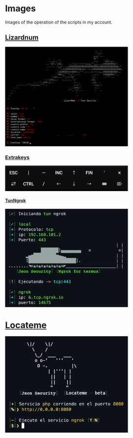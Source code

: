 # Images
Images of the operation of the scripts in my account.

## [Lizardnum](https://github.com/JsonSecurity/Lizardnum)
<img src="https://github.com/JsonSecurity/Images/blob/main/scripts/Lizardnum.png" width="400" />

### [Extrakeys](https://github.com/JsonSecurity/Extrakeys)
<img src="https://github.com/JsonSecurity/Images/blob/main/scripts/extrakeys.jpg" width="400" />

#### [TunNgrok](https://github.com/JsonSecurity/tunNgrok)
<img src="https://github.com/JsonSecurity/Images/blob/main/scripts/tcp.jpg" width="400" />

# [Locateme](https://github.com/JsonSecurity/Locateme)
<img src="https://github.com/JsonSecurity/Images/blob/main/scripts/locateme.jpg" width="400" />
